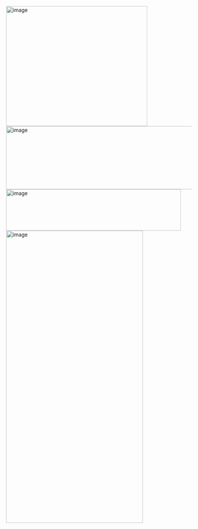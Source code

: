 <img width="383" height="325" alt="image" src="https://github.com/user-attachments/assets/5f42aa73-a032-4f4d-b9b4-9a4ecca49de5" />
<img width="626" height="171" alt="image" src="https://github.com/user-attachments/assets/1c560830-dad1-4966-ada1-3d26688c01f3" />
<img width="474" height="112" alt="image" src="https://github.com/user-attachments/assets/8e44c1d1-8acb-4762-93a7-839e92aeb192" />
<img width="371" height="791" alt="image" src="https://github.com/user-attachments/assets/04cfd138-9705-4f35-8c5b-856b4b728a1f" />
